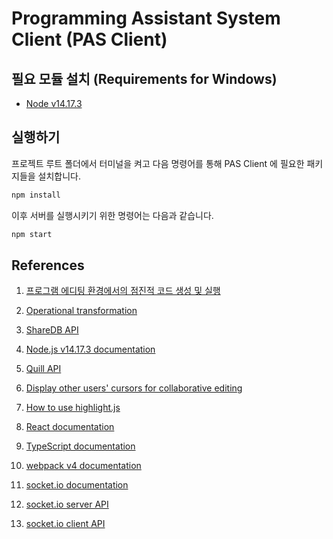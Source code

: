 # Programming Assistant System Client (PAS Client)



## 필요 모듈 설치 (Requirements for Windows)

- [Node v14.17.3](https://nodejs.org/ko/download/)



## 실행하기

프로젝트 루트 폴더에서 터미널을 켜고 다음 명령어를 통해 PAS Client 에 필요한 패키지들을 설치합니다.

```bash
npm install
```


이후 서버를 실행시키기 위한 명령어는 다음과 같습니다.

```bash
npm start
```


## References

1. [프로그램 에디팅 환경에서의 점진적 코드 생성 및 실행](https://www.dbpia.co.kr/journal/articleDetail?nodeId=NODE00620439&language=ko_KR)
1. [Operational transformation](https://en.wikipedia.org/wiki/Operational_transformation)
1. [ShareDB API](https://share.github.io/sharedb/api/)
1. [Node.js v14.17.3 documentation](https://nodejs.org/dist/latest-v14.x/docs/api/)

1. [Quill API](https://quilljs.com/docs/api/)
1. [Display other users' cursors for collaborative editing](https://github.com/reedsy/quill-cursors)
1. [How to use highlight.js](https://highlightjs.org/usage/)

1. [React documentation](https://reactjs.org/docs/)
1. [TypeScript documentation](https://www.typescriptlang.org/docs/)
1. [webpack v4 documentation](https://v4.webpack.js.org/concepts/)

1. [socket.io documentation](https://socket.io/docs/v4)
1. [socket.io server API](https://socket.io/docs/v4/server-api/)
1. [socket.io client API](https://socket.io/docs/v4/client-api/)
